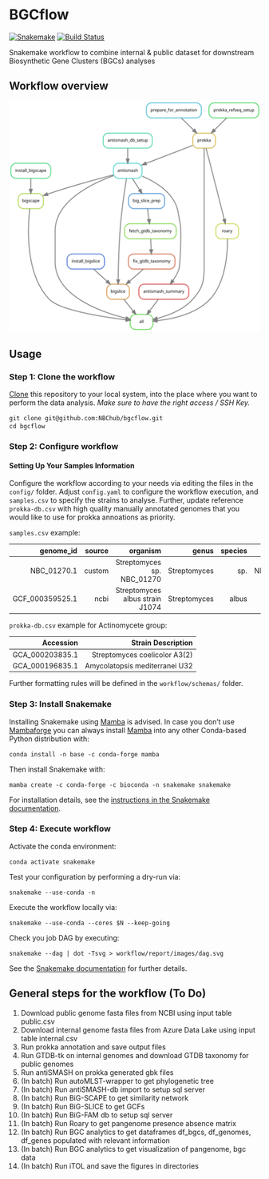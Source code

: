 # BGCflow
[![Snakemake](https://img.shields.io/badge/snakemake-≥6.7.0-brightgreen.svg)](https://snakemake.bitbucket.io)
[![Build Status](https://travis-ci.org/snakemake-workflows/snakemake-bgc-analytics.svg?branch=master)](https://travis-ci.org/snakemake-workflows/snakemake-bgc-analytics)

Snakemake workflow to combine internal &amp; public dataset for downstream Biosynthetic Gene Clusters (BGCs) analyses

## Workflow overview
![dag](workflow/report/images/rulegraph.svg)
## Usage
### Step 1: Clone the workflow

[Clone](https://help.github.com/en/articles/cloning-a-repository) this repository to your local system, into the place where you want to perform the data analysis. _Make sure to have the right access / SSH Key._

    git clone git@github.com:NBChub/bgcflow.git
    cd bgcflow

### Step 2: Configure workflow
#### Setting Up Your Samples Information
Configure the workflow according to your needs via editing the files in the `config/` folder. Adjust `config.yaml` to configure the workflow execution, and `samples.csv` to specify the strains to analyse. Further, update reference `prokka-db.csv` with high quality manually annotated genomes that you would like to use for prokka annoations as priority. 

`samples.csv` example:

| genome_id       | source | organism                        | genus        | species | strain     |
|----------------:|-------:|--------------------------------:|-------------:|--------:| ----------:|
| NBC_01270.1     | custom | Streptomyces sp. NBC_01270      | Streptomyces | sp.     | NBC001270  |
| GCF_000359525.1 | ncbi   | Streptomyces albus strain J1074 | Streptomyces | albus   | J1074      |

`prokka-db.csv` example for Actinomycete group:

| Accession       | Strain Description             |
|----------------:|-------------------------------:|
| GCA_000203835.1 | Streptomyces coelicolor A3(2)  |
| GCA_000196835.1 | Amycolatopsis mediterranei U32 |

Further formatting rules will be defined in the `workflow/schemas/` folder.

### Step 3: Install Snakemake

Installing Snakemake using [Mamba](https://github.com/mamba-org/mamba) is advised. In case you don’t use [Mambaforge](https://github.com/conda-forge/miniforge#mambaforge) you can always install [Mamba](https://github.com/mamba-org/mamba) into any other Conda-based Python distribution with:

    conda install -n base -c conda-forge mamba

Then install Snakemake with:

    mamba create -c conda-forge -c bioconda -n snakemake snakemake

For installation details, see the [instructions in the Snakemake documentation](https://snakemake.readthedocs.io/en/stable/getting_started/installation.html).

### Step 4: Execute workflow

Activate the conda environment:

    conda activate snakemake

Test your configuration by performing a dry-run via:

    snakemake --use-conda -n

Execute the workflow locally via:

    snakemake --use-conda --cores $N --keep-going

Check you job DAG by executing:

    snakemake --dag | dot -Tsvg > workflow/report/images/dag.svg

See the [Snakemake documentation](https://snakemake.readthedocs.io/en/stable/executable.html) for further details.

## General steps for the workflow (To Do)
1. Download public genome fasta files from NCBI using input table public.csv 
2. Download internal genome fasta files from Azure Data Lake using input table internal.csv
3. Run prokka annotation and save output files
4. Run GTDB-tk on internal genomes and download GTDB taxonomy for public genomes
5. Run antiSMASH on prokka generated gbk files
6. (In batch) Run autoMLST-wrapper to get phylogenetic tree
7. (In batch) Run antiSMASH-db import to setup sql server
8. (In batch) Run BiG-SCAPE to get similarity network
9. (In batch) Run BiG-SLICE to get GCFs
10. (In batch) Run BiG-FAM db to setup sql server
11. (In batch) Run Roary to get pangenome presence absence matrix
12. (In batch) Run BGC analytics to get dataframes df_bgcs, df_genomes, df_genes populated with relevant information
13. (In batch) Run BGC analytics to get visualization of pangenome, bgc data
14. (In batch) Run iTOL and save the figures in directories
